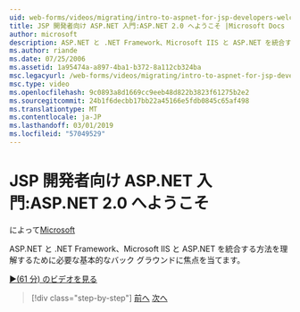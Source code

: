 ```yaml
---
uid: web-forms/videos/migrating/intro-to-aspnet-for-jsp-developers-welcome-to-aspnet-20
title: JSP 開発者向け ASP.NET 入門:ASP.NET 2.0 へようこそ |Microsoft Docs
author: microsoft
description: ASP.NET と .NET Framework、Microsoft IIS と ASP.NET を統合する方法を理解するために必要な基本的なバック グラウンドに焦点を当てます。
ms.author: riande
ms.date: 07/25/2006
ms.assetid: 1a95474a-a897-4ba1-b372-8a112cb324ba
msc.legacyurl: /web-forms/videos/migrating/intro-to-aspnet-for-jsp-developers-welcome-to-aspnet-20
msc.type: video
ms.openlocfilehash: 9c0893a8d1669cc9eeb48d822b3823f61275b2e2
ms.sourcegitcommit: 24b1f6decbb17bb22a45166e5fdb0845c65af498
ms.translationtype: MT
ms.contentlocale: ja-JP
ms.lasthandoff: 03/01/2019
ms.locfileid: "57049529"
---
```

<a name="intro-to-aspnet-for-jsp-developers-welcome-to-aspnet-20"></a>JSP 開発者向け ASP.NET 入門:ASP.NET 2.0 へようこそ
====================
によって[Microsoft](https://github.com/microsoft)

ASP.NET と .NET Framework、Microsoft IIS と ASP.NET を統合する方法を理解するために必要な基本的なバック グラウンドに焦点を当てます。

[&#9654;(61 分) のビデオを見る](https://channel9.msdn.com/Blogs/ASP-NET-Site-Videos/intro-to-aspnet-for-jsp-developers-welcome-to-aspnet-20)

> [!div class="step-by-step"]
> [前へ](migrating-from-classic-asp-to-aspnet.md)
> [次へ](intro-to-aspnet-for-jsp-developers-building-applications.md)

